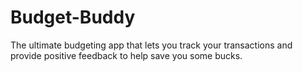 # Budget-Buddy
The ultimate budgeting app that lets you track your transactions and provide positive feedback to help save you some bucks.

